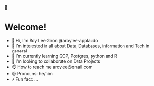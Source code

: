 🥇

# Welcome!
- 👋 Hi, I’m Roy Lee Giron @aroylee-applaudo
- 👀 I’m interested in all about Data, Databases, information and Tech in general
- 🌱 I’m currently learning GCP, Postgres, python and R
- 💞️ I’m looking to collaborate on Data Projects
- 📫 How to reach me aroylee@gmail.com
- 😄 Pronouns: he/him
- ⚡ Fun fact: ...

<!---
aroylee-applaudo/aroylee-applaudo is a ✨ special ✨ repository because its `README.md` (this file) appears on your GitHub profile.
You can click the Preview link to take a look at your changes.
--->
